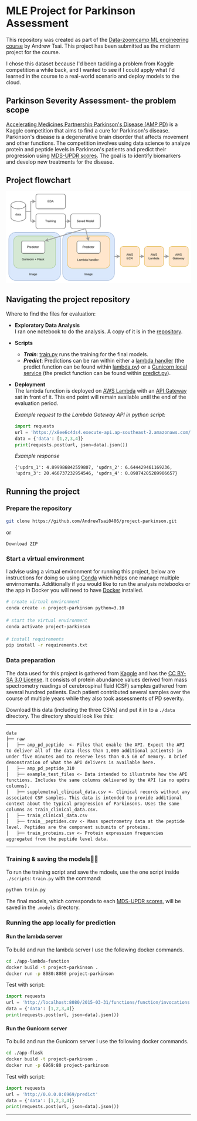 # MLE Project for Parkinson Assessment

This repository was created as part of the [Data-zoomcamp ML engineering course](https://github.com/DataTalksClub/machine-learning-zoomcamp/tree/master) by Andrew Tsai. This project has been submitted as the midterm project for the course.

I chose this dataset because I'd been tackling a problem from Kaggle competition a while back, and I wanted to see if I could apply what I'd learned in the course to a real-world scenario and deploy models to the cloud.

## Parkinson Severity Assessment- the problem scope

[Accelerating Medicines Partnership Parkinson's Disease (AMP PD)](https://www.kaggle.com/competitions/amp-parkinsons-disease-progression-prediction/overview) is a Kaggle competition that aims to find a cure for Parkinson's disease. Parkinson's disease is a degenerative brain disorder that affects movement and other functions. The competition involves using data science to analyze protein and peptide levels in Parkinson's patients and predict their progression using [MDS-UPDR scores](https://www.ncbi.nlm.nih.gov/pmc/articles/PMC5898442/#:~:text=Each%20parkinsonian%20sign%20or%20symptom,worst%20possible%20disability%20from%20PD.). The goal is to identify biomarkers and develop new treatments for the disease.

## Project flowchart
![Alt text](./reports/image.png)

## Navigating the project repository 

Where to find the files for evaluation:

-  **Exploratory Data Analysis**  
    I ran one notebook to do the analysis. A copy of it is in the [repository](notebooks/EDA.ipynb).

-  **Scripts**  
    - ***Train***: [train.py](./Scripts/train.py) runs the training for the final models. 
    - ***Predict***: Predictions can be ran within either a [lambda handler](https://docs.aws.amazon.com/lambda/latest/dg/python-handler.html) (the predict function can be found within [lambda.py](app-lambda-function/lambda_function.py)) or a [Gunicorn local service](https://docs.gunicorn.org/en/stable/deploy.html) (the predict function can be found within [predict.py](app-flask/predict.py)).
-  **Deployment**  
    The lambda function is deployed on [AWS Lambda](https://aws.amazon.com/lambda/) with an [API Gateway](https://aws.amazon.com/api-gateway/) sat in front of it. This end point will remain available until the end of the evaluation period.
    
    *Example request to the Lambda Gateway API in python script:*

    ``` python
    import requests
    url = 'https://x8ee6c4ds4.execute-api.ap-southeast-2.amazonaws.com/test/predict'
    data = {'data': [1,2,3,4]}
    print(requests.post(url, json=data).json())
    ```

    *Example response*

    ```
    {'updrs_1': 4.899986842559807, 'updrs_2': 6.644429461169236, 'updrs_3': 20.466737232954546, 'updrs_4': 0.09874205289906657}
    ```


## Running the project
### Prepare the repository 
```sh
git clone https://github.com/AndrewTsai0406/project-parkinson.git
```
  or
```
Download ZIP
```

### Start a virtual environment 

I advise using a virtual environment for running this project, below are instructions for doing so using [Conda](https://www.anaconda.com/) which helps one manage multiple envirnoments. Additionally if you would like to run the analysis notebooks or the app in Docker you will need to have [Docker](https://docs.docker.com/get-docker/) installed.


```sh
# create virtual environment
conda create -n project-parkinson python=3.10

# start the virtual environment
conda activate project-parkinson

# install requirements
pip install -r requirements.txt
```

### Data preparation

The data used for this project is gathered from [Kaggle](https://www.kaggle.com/competitions/amp-parkinsons-disease-progression-prediction/data) and has the [CC BY-SA 3.0 License](https://creativecommons.org/licenses/by-sa/3.0/). It consists of protein abundance values derived from mass spectrometry readings of cerebrospinal fluid (CSF) samples gathered from several hundred patients. Each patient contributed several samples over the course of multiple years while they also took assessments of PD severity.


Download this data (including the three CSVs) and put it in to a `./data` directory. The directory should look like this:

------------
    data
    ├── raw               
    │   ├── amp_pd_peptide  <- Files that enable the API. Expect the API to deliver all of the data (less than 1,000 additional patients) in under five minutes and to reserve less than 0.5 GB of memory. A brief demonstration of what the API delivers is available here.
    │   ├── amp_pd_peptide_310
    │   ├── example_test_files <- Data intended to illustrate how the API functions. Includes the same columns delivered by the API (ie no updrs columns).
    │   ├── supplemetnal_clinical_data.csv <- Clinical records without any associated CSF samples. This data is intended to provide additional context about the typical progression of Parkinsons. Uses the same columns as train_clinical_data.csv.
    │   ├── train_clinical_data.csv
    │   ├── train__peptides.csv <- Mass spectrometry data at the peptide level. Peptides are the component subunits of proteins.
    │   ├── train_proteins.csv <- Protein expression frequencies aggregated from the peptide level data.

------------

### Training & saving the models🏋️‍♀️

To run the training script and save the mdoels, use the one script inside `./scripts`: `train.py` with the command:

```sh
python train.py
```

The final models, which corresponds to each [MDS-UPDR scores](https://www.ncbi.nlm.nih.gov/pmc/articles/PMC5898442/#:~:text=Each%20parkinsonian%20sign%20or%20symptom,worst%20possible%20disability%20from%20PD.), will be saved in the `.models` directory.

### Running the app locally for prediction


#### Run the lambda server

To build and run the lambda server I use the following docker commands.

```sh
cd ./app-lambda-function
docker build -t project-parkinson .
docker run -p 8080:8080 project-parkinson
```

Test with script:
```python
import requests
url = 'http://localhost:8080/2015-03-31/functions/function/invocations'
data = {'data': [1,2,3,4]}
print(requests.post(url, json=data).json())
```

#### Run the Gunicorn server

To build and run the Gunicorn server I use the following docker commands.

```sh
cd ./app-flask
docker build -t project-parkinson .
docker run -p 6969:80 project-parkinson
```

Test with script:
```python
import requests
url = 'http://0.0.0.0:6969/predict'
data = {'data': [1,2,3,4]}
print(requests.post(url, json=data).json())
```

--------
